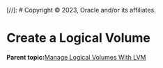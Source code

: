 [//]: # Copyright © 2023, Oracle and/or its affiliates.

# Create a Logical Volume

**Parent topic:**[Manage Logical Volumes With LVM](../topics/cockpit-lvm.md)

